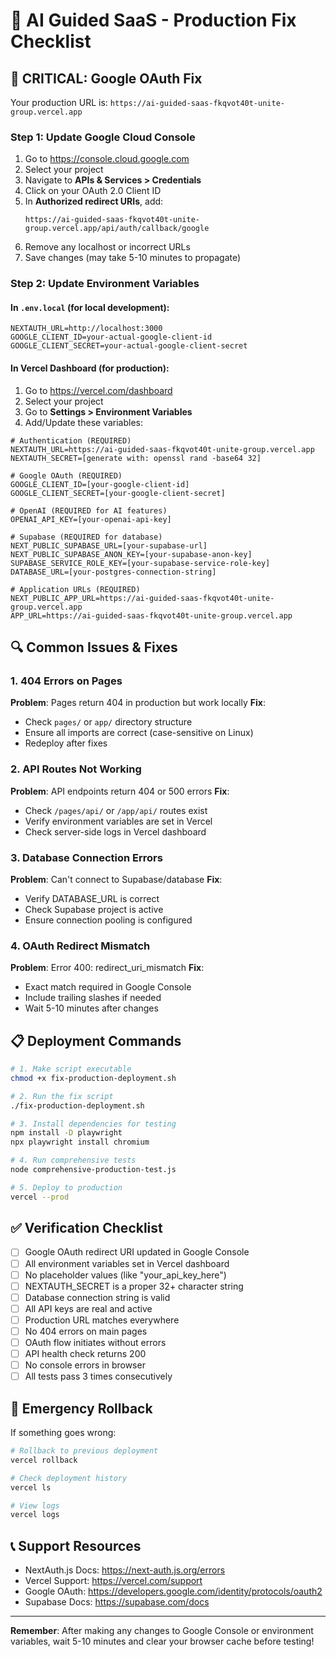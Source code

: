 # 🚀 AI Guided SaaS - Production Fix Checklist

## 🔴 CRITICAL: Google OAuth Fix

Your production URL is: `https://ai-guided-saas-fkqvot40t-unite-group.vercel.app`

### Step 1: Update Google Cloud Console
1. Go to https://console.cloud.google.com
2. Select your project
3. Navigate to **APIs & Services > Credentials**
4. Click on your OAuth 2.0 Client ID
5. In **Authorized redirect URIs**, add:
   ```
   https://ai-guided-saas-fkqvot40t-unite-group.vercel.app/api/auth/callback/google
   ```
6. Remove any localhost or incorrect URLs
7. Save changes (may take 5-10 minutes to propagate)

### Step 2: Update Environment Variables

#### In `.env.local` (for local development):
```env
NEXTAUTH_URL=http://localhost:3000
GOOGLE_CLIENT_ID=your-actual-google-client-id
GOOGLE_CLIENT_SECRET=your-actual-google-client-secret
```

#### In Vercel Dashboard (for production):
1. Go to https://vercel.com/dashboard
2. Select your project
3. Go to **Settings > Environment Variables**
4. Add/Update these variables:

```env
# Authentication (REQUIRED)
NEXTAUTH_URL=https://ai-guided-saas-fkqvot40t-unite-group.vercel.app
NEXTAUTH_SECRET=[generate with: openssl rand -base64 32]

# Google OAuth (REQUIRED)
GOOGLE_CLIENT_ID=[your-google-client-id]
GOOGLE_CLIENT_SECRET=[your-google-client-secret]

# OpenAI (REQUIRED for AI features)
OPENAI_API_KEY=[your-openai-api-key]

# Supabase (REQUIRED for database)
NEXT_PUBLIC_SUPABASE_URL=[your-supabase-url]
NEXT_PUBLIC_SUPABASE_ANON_KEY=[your-supabase-anon-key]
SUPABASE_SERVICE_ROLE_KEY=[your-supabase-service-role-key]
DATABASE_URL=[your-postgres-connection-string]

# Application URLs (REQUIRED)
NEXT_PUBLIC_APP_URL=https://ai-guided-saas-fkqvot40t-unite-group.vercel.app
APP_URL=https://ai-guided-saas-fkqvot40t-unite-group.vercel.app
```

## 🔍 Common Issues & Fixes

### 1. 404 Errors on Pages
**Problem**: Pages return 404 in production but work locally
**Fix**: 
- Check `pages/` or `app/` directory structure
- Ensure all imports are correct (case-sensitive on Linux)
- Redeploy after fixes

### 2. API Routes Not Working
**Problem**: API endpoints return 404 or 500 errors
**Fix**:
- Check `/pages/api/` or `/app/api/` routes exist
- Verify environment variables are set in Vercel
- Check server-side logs in Vercel dashboard

### 3. Database Connection Errors
**Problem**: Can't connect to Supabase/database
**Fix**:
- Verify DATABASE_URL is correct
- Check Supabase project is active
- Ensure connection pooling is configured

### 4. OAuth Redirect Mismatch
**Problem**: Error 400: redirect_uri_mismatch
**Fix**:
- Exact match required in Google Console
- Include trailing slashes if needed
- Wait 5-10 minutes after changes

## 📋 Deployment Commands

```bash
# 1. Make script executable
chmod +x fix-production-deployment.sh

# 2. Run the fix script
./fix-production-deployment.sh

# 3. Install dependencies for testing
npm install -D playwright
npx playwright install chromium

# 4. Run comprehensive tests
node comprehensive-production-test.js

# 5. Deploy to production
vercel --prod
```

## ✅ Verification Checklist

- [ ] Google OAuth redirect URI updated in Google Console
- [ ] All environment variables set in Vercel dashboard
- [ ] No placeholder values (like "your_api_key_here")
- [ ] NEXTAUTH_SECRET is a proper 32+ character string
- [ ] Database connection string is valid
- [ ] All API keys are real and active
- [ ] Production URL matches everywhere
- [ ] No 404 errors on main pages
- [ ] OAuth flow initiates without errors
- [ ] API health check returns 200
- [ ] No console errors in browser
- [ ] All tests pass 3 times consecutively

## 🚨 Emergency Rollback

If something goes wrong:
```bash
# Rollback to previous deployment
vercel rollback

# Check deployment history
vercel ls

# View logs
vercel logs
```

## 📞 Support Resources

- NextAuth.js Docs: https://next-auth.js.org/errors
- Vercel Support: https://vercel.com/support
- Google OAuth: https://developers.google.com/identity/protocols/oauth2
- Supabase Docs: https://supabase.com/docs

---

**Remember**: After making any changes to Google Console or environment variables, wait 5-10 minutes and clear your browser cache before testing!